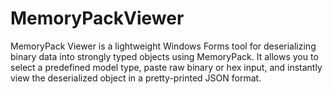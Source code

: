 # MemoryPackViewer
MemoryPack Viewer is a lightweight Windows Forms tool for deserializing binary data into strongly typed objects using MemoryPack. It allows you to select a predefined model type, paste raw binary or hex input, and instantly view the deserialized object in a pretty-printed JSON format.
